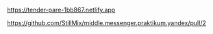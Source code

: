 https://tender-pare-1bb867.netlify.app

https://github.com/StillMix/middle.messenger.praktikum.yandex/pull/2
